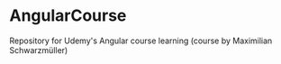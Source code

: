 # AngularCourse
Repository for Udemy's Angular course learning (course by Maximilian Schwarzmüller)
